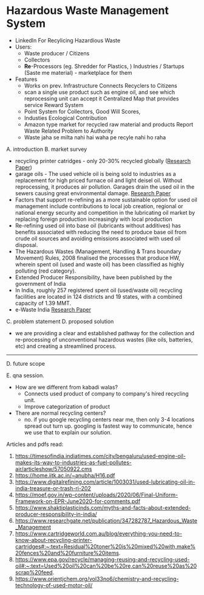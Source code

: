 # **Hazardous Waste Management System**

- LinkedIn For Recylicing Hazardious Waste 
- Users:
	- Waste producer / Citizens
	- Collectors
	- **Re**-Processors (eg. Shredder for Plastics, ) Industries / Startups (Saste me material) - marketplace for them
- Features
	- Works on prev. Infrastructure Connects Recyclers to Citizens 
	- scan a single use product such as engine oil, and see which reprocessing unit can accept it Centralized Map that provides service Reward System
	- Point System for Collectors, Good Will Scores,
	- Industies Ecological Contribution
	- Amazon type market for recycled raw material and products Report Waste Related Problem to Authority
	- Waste jaha se milta nahi hai waha pe recyle nahi ho raha
	

A. introduction
B. market survey
- 	recycling printer catridges - only 20-30% recycled globally ([Research Paper](https://www.researchgate.net/publication/354280541_Challenges_and_Emerging_Trends_in_Toner_Waste_Recycling_A_Review))
- 	garage oils - The used vehicle oil is being sold to industries as a replacement for high priced furnace oil and light deisel oil. Without reprocessing, it produces air pollution. Garages drain the used oil in the sewers causing great environmental damage. [Research Paper](https://www.researchgate.net/publication/257728896_Spent_Oil_Management_and_its_Recycling_Potential_in_India_Inventory_and_Issues_PROCEDIA_ENVIRONMENTAL_SCIENCES)
- 	Factors that support re-refining as a more sustainable option for used oil management include contributions to local job creation, regional or national energy security and competition in the lubricating oil market by replacing foreign production increasingly with local production
- 	Re-refining used oil into base oil (lubricants without additives) has benefits associated with reducing the need to produce base oil from crude oil sources and avoiding emissions associated with used oil disposal.
- 	The Hazardous Wastes (Management, Handling & Trans boundary Movement) Rules, 2008 finalised the processes that produce HW, wherein spent oil (used and waste oil) has been classified as highly polluting (red category).
- 	 Extended Producer Responsibility, have been published by the government of India
- 	 In India, roughly 257 registered spent oil (used/waste oil) recycling facilities are located in 124 districts and 19 states, with a combined capacity of 1.39 MMT.
- 	 e-Waste India [Research Paper](https://www.researchgate.net/publication/340427712_Current_state_of_e-waste_management_in_India)
  
C. problem statement 
D. proposed solution 
- we are providing a clear and established pathway for the collection and re-processing of unconventional hazardous wastes (like oils, batteries, etc) and creating a streamlined process. 
* * *


D. future scope 

E. qna session.
- How are we different from kabadi walas?
	- Connects used product of company to company's hired recycling unit.
	- Improve categorization of product 
- There are normal recycling centers? 
	- no. if you google recycling centers near me, then only 3-4 locations spread out turn up. googling is fastest way to communicate, hence we use that to explain our solution.

Articles and pdfs read: 
1. https://timesofindia.indiatimes.com/city/bengaluru/used-engine-oil-makes-its-way-to-industries-as-fuel-pollutes-air/articleshow/57050922.cms
2. https://home.iitk.ac.in/~anubha/H16.pdf
3. https://www.digitalrefining.com/article/1003031/used-lubricating-oil-in-india-treasure-or-trash-ri-202
4. https://moef.gov.in/wp-content/uploads/2020/06/Final-Uniform-Framework-on-EPR-June2020-for-comments.pdf
5. https://www.shaktiplasticinds.com/myths-and-facts-about-extended-producer-responsibility-in-india/
6. https://www.researchgate.net/publication/347282787_Hazardous_Waste_Management
7. https://www.cartridgeworld.com.au/blog/everything-you-need-to-know-about-recycling-printer-cartridges#:~:text=Residual%20toner%20is%20mixed%20with,make%20fences%20and%20furniture%20items.
8. https://www.epa.gov/recycle/managing-reusing-and-recycling-used-oil#:~:text=Used%20oil%20can%20be%20re,can%20reuse%20as%20scrap%20feed.
9. https://www.orientjchem.org/vol33no6/chemistry-and-recycling-technology-of-used-motor-oil/
